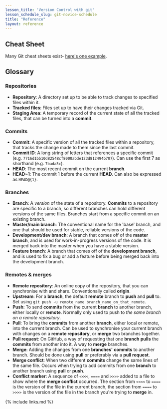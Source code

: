 ```yaml
---
lesson_title: 'Version Control with git'
lesson_schedule_slug: git-novice-schedule
title: "Reference"
layout: reference
---
```


## Cheat Sheet

Many Git cheat sheets exist- [here's one example](https://www.atlassian.com/git/tutorials/atlassian-git-cheatsheet).

## Glossary

### Repositories
* **Repository**: A directory set up to be able to track changes to specified files within it.
* **Tracked files**: Files set up to have their changes tracked via Git.
* **Staging Area**: A temporary record of the current state of all the tracked files, that can be turned into a **commit**.

### Commits
* **Commit**: A specific version of all the tracked files within a repository, that tracks the change made to them since the last commit.
* **Commit ID**: A long string of letters that references a specific commit (e.g. `7716d1bb10d82548cf8000abde123d812494b707`). Can use the first 7 as shorthand (e.g. `7bada3c`).
* **HEAD**: The most recent commit on the current **branch**.
* **HEAD~1**: The commit 1 before the current **HEAD**. Can also be expressed as `HEAD@{1}`.

### Branches
* **Branch**: A *version* of the state of a repository. **Commits** to a repository are specific to a branch, so different branches can hold different versions of the same files. Branches start from a specific commit on an existing branch.
* **Master/main branch**: The conventional name for the 'base' branch, and one that should be used for stable, reliable versions of the code.
* **Development/dev branch**: A branch that comes off of the **master branch**, and is used for work-in-progress versions of the code. It is merged back into the master when you have a stable version.
* **Feature branch**: A branch that comes off of the **development branch**, and is used to fix a bug or add a feature before being merged back into the development branch.

### Remotes & merges
* **Remote repository**: An online copy of the repository, that you can synchronise with and share. Conventionally called **origin**.
* **Upstream**: For a **branch**, the default **remote** branch to **push** and **pull** to. Set using `git push -u remote_name branch_name_on_that_remote`.
* **Push**: To send **commits** from the current **branch** to another branch, either locally or **remote**. Normally only used to push to *the same branch on a remote repository*.
* **Pull**: To bring the **commits** from another **branch**, either local or remote, into the current branch. Can be used to synchronise your current branch with changes on a **remote repository**, or **merge** two branches together.
* **Pull request**: On GitHub, a way of requesting that one **branch** **pulls** the **commits** from another into it. A way to **merge** branches.
* **Merge**: Adding the changes from one **branches'** **commits** to another branch. Should be done using **pull** or preferably via a **pull request**.
* **Merge conflict**: When two different **commits** change the same lines of the same file. Occurs when trying to add commits from one **branch** to another branch using **pull** or **push**.
* **Conflict marker**: A sequence of `<<<<`, `====` and `>>>>` added to a file to show where the **merge conflict** occurred. The section from `<<<<` to `====` is the version of the file in the current branch, the section from `====` to `>>>>` is the version of the file in the branch you're trying to **merge** in.

{% include links.md %}
